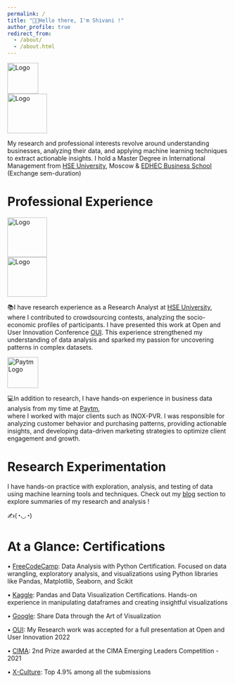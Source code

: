 ```yaml
---
permalink: /
title: "👋🏼Hello there, I'm Shivani !"
author_profile: true
redirect_from: 
  - /about/
  - /about.html
---
```



<div class="logo-right">
  <img src="https://github.com/user-attachments/assets/180a541b-1119-4181-b7df-a7a175387afa" alt="Logo" width="70">  
</div>

<div class="logo-right">
  <img src="https://github.com/user-attachments/assets/d54103c4-2138-460c-ac6f-2403c8b50929" alt="Logo" width="90">
</div>

My research and professional interests revolve around understanding businesses, analyzing their data, and applying machine learning techniques to extract actionable insights. I hold a Master Degree in International Management from [HSE University](https://www.hse.ru/en/), Moscow & [EDHEC Business School](https://www.edhec.edu/en) (Exchange sem-duration) 




Professional Experience
======
<div class="logo-right">
  <img src="https://github.com/user-attachments/assets/13e3d20b-9212-45c3-bf24-f07ded94ec95" alt="Logo" width="90">
</div>
<div class="logo-right">
  <img src="https://github.com/user-attachments/assets/01d8dfaa-3b2f-4e46-8612-97882b9e0e69" alt="Logo" width="90">
</div>
  
📚I have research experience as a Research Analyst at [HSE University](https://www.hse.ru/en/), where I contributed to crowdsourcing contests, analyzing the socio-economic profiles of participants. I have presented this work at Open and User Innovation Conference [OUI](https://sites.google.com/view/oui2019/homepage). This experience strengthened my understanding of data analysis 
and sparked my passion for uncovering patterns in complex datasets.


<div class="logo-right">
  <img src="https://github.com/user-attachments/assets/eed02ffa-b58f-41f7-a25a-8fe75e4df683" alt="Paytm Logo" width="70">
</div>
   
💻In addition to research, I have hands-on experience in business data analysis from my time at [Paytm](https://paytm.com/about-us),                      
where I worked with major clients such as INOX-PVR. I was responsible for analyzing customer behavior 
and purchasing patterns, providing actionable insights, and developing data-driven marketing strategies 
to optimize client engagement and growth.    
                                                              


Research Experimentation
======
I have hands-on practice with exploration, analysis, and testing of data using machine learning tools and techniques. Check out my [blog](https://myviewinwriting.github.io/shima.github.io//year-archive/) section to explore summaries of my research and analysis !

✍️(◔◡◔)


At a Glance: Certifications
======
• [FreeCodeCamp](https://drive.google.com/drive/u/0/folders/1q06YBlkcYMGh7mSQ8qw_W5om4R0_NdxN): Data Analysis with Python Certification. Focused on data wrangling, exploratory analysis, and visualizations using Python libraries like Pandas, Matplotlib, Seaborn, and Scikit

• [Kaggle](https://drive.google.com/drive/u/0/folders/1Z6RtoB0XKWFeusZyoNHo_99Vm8D2wEnK): Pandas and Data Visualization Certifications. Hands-on experience in manipulating dataframes and creating insightful visualizations

• [Google](https://drive.google.com/drive/u/0/folders/1q06YBlkcYMGh7mSQ8qw_W5om4R0_NdxN): Share Data through the Art of Visualization

• [OUI](https://drive.google.com/drive/u/0/folders/1q06YBlkcYMGh7mSQ8qw_W5om4R0_NdxN): My Research work was accepted for a full presentation at Open and User Innovation 2022

• [CIMA](https://drive.google.com/drive/u/0/folders/1q06YBlkcYMGh7mSQ8qw_W5om4R0_NdxN): 2nd Prize awarded at the CIMA Emerging Leaders Competition - 2021

• [X-Culture](https://drive.google.com/drive/u/0/folders/1q06YBlkcYMGh7mSQ8qw_W5om4R0_NdxN): Top 4.9% among all the submissions


